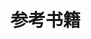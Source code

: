 

# 参考书籍
[^1]:[周松，王银燕编著.内燃机工作过程仿真技术[M].北京：北京航空航天大学出版社.2012.](https://book.duxiu.com/bookDetail.jsp?dxNumber=000008330103&d=114958C2A66D6F308051F36772C97978&fenlei=1813060106&sw=%E5%86%85%E7%87%83%E6%9C%BA%E5%B7%A5%E4%BD%9C%E8%BF%87%E7%A8%8B%E4%BB%BF%E7%9C%9F%E6%8A%80%E6%9C%AF)
